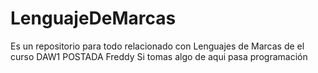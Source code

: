 # LenguajeDeMarcas
Es un repositorio para todo relacionado
con Lenguajes de Marcas 
de el curso DAW1
POSTADA Freddy Si tomas algo de aqui pasa programación
